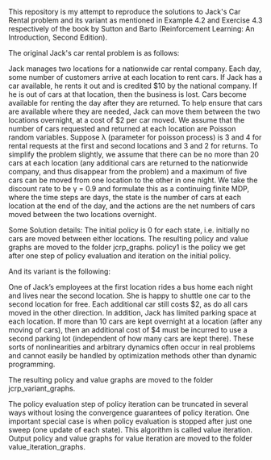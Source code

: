 This repository is my attempt to reproduce the solutions to Jack's Car Rental problem and its variant as mentioned in Example 4.2 and Exercise 4.3 respectively of the book by Sutton and Barto (Reinforcement Learning: An Introduction, Second Edition).

The original Jack's car rental problem is as follows:

Jack manages two locations for a nationwide car rental company. Each day, some number of customers arrive at each location to rent cars. If Jack has a car available, he rents it out and is credited $10 by the national company. If he is out of cars at that location, then the business is lost. Cars become available for renting the day after they are returned. To help ensure that
cars are available where they are needed, Jack can move them between the two locations overnight, at a cost of $2 per car moved. We assume that the number of cars requested and returned at each location are Poisson random variables. Suppose λ (parameter for poisson process) is 3 and 4 for rental requests at the first and second locations and 3 and 2 for returns. To simplify the problem slightly, we assume that there can be no more than 20 cars at each location (any additional cars are returned to the nationwide company, and thus disappear from the problem) and a maximum of five cars can be moved from one location to the other in one night. We take the discount rate to be γ = 0.9 and formulate this as a continuing finite MDP, where the time steps are days, the state is the number of cars at each location at the end of the day, and the actions are the net numbers of cars moved between the two locations overnight.

Some Solution details:
The initial policy is 0 for each state, i.e. initially no cars are moved between either locations. The resulting policy and value graphs are moved to the folder jcrp_graphs. policy1 is the policy we get after one step of policy evaluation and iteration on the initial policy. 

And its variant is the following:

One of Jack’s employees at the first location rides a bus home each night and lives near the second location. She is happy to shuttle one car to the second location for free. Each additional car still costs $2, as do all cars moved in the other direction. In addition, Jack has limited parking space at each location. If more than 10 cars are kept overnight at a location (after any moving of cars), then an additional cost of $4 must be incurred to use a second parking lot (independent of how many cars are kept there). These sorts of nonlinearities and arbitrary dynamics often occur in real problems and cannot easily be handled by optimization methods other than dynamic programming.

The resulting policy and value graphs are moved to the folder jcrp_variant_graphs.

The policy evaluation step of policy iteration can be truncated in several ways without losing the convergence guarantees of policy iteration. One important special case is when policy evaluation is stopped after just one sweep (one update of each state). This algorithm is called value iteration. Output policy and value graphs for value iteration are moved to the folder value_iteration_graphs.